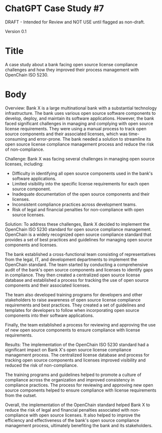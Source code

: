 # ChatGPT Case Study #7

DRAFT - Intended for Review and NOT USE until flagged as non-draft.

Version 0.1

# Title

A case study about a bank facing open source license compliance challenges and how they improved their process management with OpenChain ISO 5230.

# Body

Overview:
Bank X is a large multinational bank with a substantial technology infrastructure. The bank uses various open source software components to develop, deploy, and maintain its software applications. However, the bank faced significant challenges in managing and complying with open source license requirements. They were using a manual process to track open source components and their associated licenses, which was time-consuming and error-prone. The bank needed a solution to streamline its open source license compliance management process and reduce the risk of non-compliance.

Challenge:
Bank X was facing several challenges in managing open source licenses, including:
- Difficulty in identifying all open source components used in the bank's software applications.
- Limited visibility into the specific license requirements for each open source component.
- Inadequate documentation of the open source components and their licenses.
- Inconsistent compliance practices across development teams.
- Risk of legal and financial penalties for non-compliance with open source licenses.

Solution:
To address these challenges, Bank X decided to implement the OpenChain ISO 5230 standard for open source compliance management. OpenChain is a widely recognized open source compliance standard that provides a set of best practices and guidelines for managing open source components and licenses.

The bank established a cross-functional team consisting of representatives from the legal, IT, and development departments to implement the OpenChain standard. The team started by conducting a comprehensive audit of the bank's open source components and licenses to identify gaps in compliance. They then created a centralized open source license database and established a process for tracking the use of open source components and their associated licenses.

The team also developed training programs for developers and other stakeholders to raise awareness of open source license compliance requirements and best practices. They created a set of guidelines and templates for developers to follow when incorporating open source components into their software applications.

Finally, the team established a process for reviewing and approving the use of new open source components to ensure compliance with license requirements.

Results:
The implementation of the OpenChain ISO 5230 standard had a significant impact on Bank X's open source license compliance management process. The centralized license database and process for tracking open source components and licenses improved visibility and reduced the risk of non-compliance.

The training programs and guidelines helped to promote a culture of compliance across the organization and improved consistency in compliance practices. The process for reviewing and approving new open source components helped to ensure compliance with license requirements from the outset.

Overall, the implementation of the OpenChain standard helped Bank X to reduce the risk of legal and financial penalties associated with non-compliance with open source licenses. It also helped to improve the efficiency and effectiveness of the bank's open source compliance management process, ultimately benefiting the bank and its stakeholders.